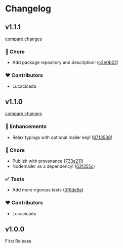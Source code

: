 # Changelog


## v1.1.1

[compare changes](https://github.com/wefixers/mail/compare/v1.1.0...v1.1.1)


### 🏡 Chore

  - Add package repository and description! ([c3e0b22](https://github.com/wefixers/mail/commit/c3e0b22))

### ❤️  Contributors

- Lucacicada

## v1.1.0

[compare changes](https://github.com/wefixers/mail/compare/v1.0.0...v1.1.0)


### 🚀 Enhancements

  - Relax typings with optional mailer key! ([8713538](https://github.com/wefixers/mail/commit/8713538))

### 🏡 Chore

  - Publish with provenance ([733e211](https://github.com/wefixers/mail/commit/733e211))
  - Nodemailer as a dependency! ([63f355c](https://github.com/wefixers/mail/commit/63f355c))

### ✅ Tests

  - Add more rigorous tests ([0f6de9e](https://github.com/wefixers/mail/commit/0f6de9e))

### ❤️  Contributors

- Lucacicada

## v1.0.0

First Release
